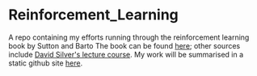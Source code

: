 # Reinforcement_Learning
A repo containing my efforts running through the reinforcement learning book by Sutton and Barto
The book can be found [here](http://incompleteideas.net/book/RLbook2018.pdf); other sources include [David Silver's lecture course](https://www.youtube.com/watch?v=2pWv7GOvuf0&list=PLqYmG7hTraZDM-OYHWgPebj2MfCFzFObQ).
My work will be summarised in a static github site [here]().